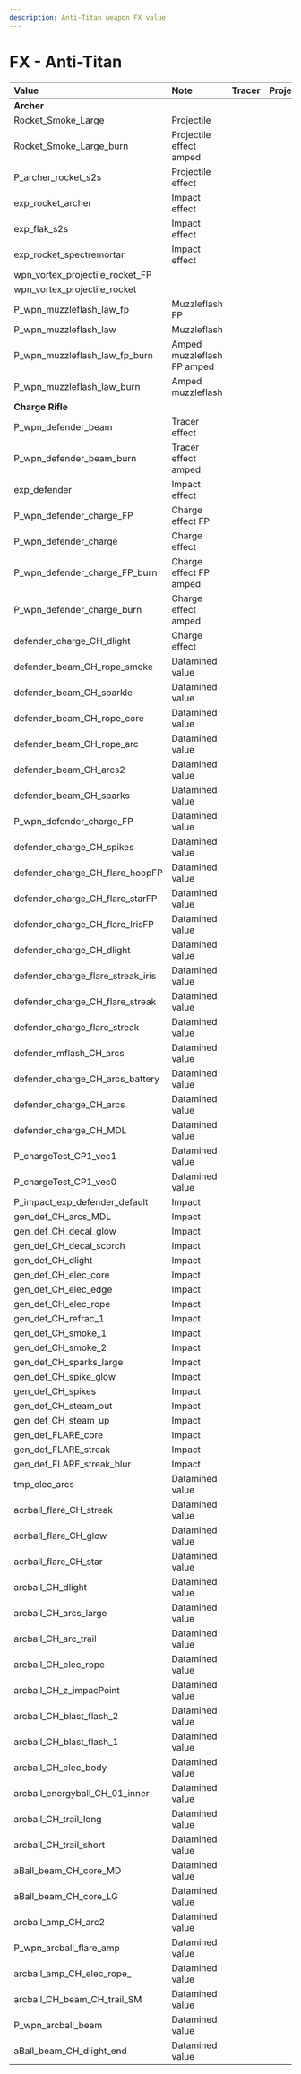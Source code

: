 ```yaml
---
description: Anti-Titan weapon FX value
---
```


# FX - Anti-Titan

| Value | Note | Tracer | Projectile |
| :--- | :--- | :--- | :--- |
| **Archer** |  |  |  |
| Rocket\_Smoke\_Large | Projectile |  |  |
| Rocket\_Smoke\_Large\_burn | Projectile effect amped |  |  |
| P\_archer\_rocket\_s2s | Projectile effect |  |  |
| exp\_rocket\_archer | Impact effect |  |  |
| exp\_flak\_s2s | Impact effect |  |  |
| exp\_rocket\_spectremortar | Impact effect |  |  |
| wpn\_vortex\_projectile\_rocket\_FP |  |  |  |
| wpn\_vortex\_projectile\_rocket |  |  |  |
| P\_wpn\_muzzleflash\_law\_fp | Muzzleflash FP |  |  |
| P\_wpn\_muzzleflash\_law | Muzzleflash |  |  |
| P\_wpn\_muzzleflash\_law\_fp\_burn | Amped muzzleflash FP amped |  |  |
| P\_wpn\_muzzleflash\_law\_burn | Amped muzzleflash |  |  |
| **Charge Rifle** |  |  |  |
| P\_wpn\_defender\_beam | Tracer effect |  |  |
| P\_wpn\_defender\_beam\_burn | Tracer effect amped |  |  |
| exp\_defender | Impact effect |  |  |
| P\_wpn\_defender\_charge\_FP | Charge effect FP |  |  |
| P\_wpn\_defender\_charge | Charge effect |  |  |
| P\_wpn\_defender\_charge\_FP\_burn | Charge effect FP amped |  |  |
| P\_wpn\_defender\_charge\_burn | Charge effect amped |  |  |
| defender\_charge\_CH\_dlight | Charge effect |  |  |
| defender\_beam\_CH\_rope\_smoke | Datamined value |  |  |
| defender\_beam\_CH\_sparkle | Datamined value |  |  |
| defender\_beam\_CH\_rope\_core | Datamined value |  |  |
| defender\_beam\_CH\_rope\_arc | Datamined value |  |  |
| defender\_beam\_CH\_arcs2 | Datamined value |  |  |
| defender\_beam\_CH\_sparks | Datamined value |  |  |
| P\_wpn\_defender\_charge\_FP | Datamined value |  |  |
| defender\_charge\_CH\_spikes | Datamined value |  |  |
| defender\_charge\_CH\_flare\_hoopFP | Datamined value |  |  |
| defender\_charge\_CH\_flare\_starFP | Datamined value |  |  |
| defender\_charge\_CH\_flare\_IrisFP | Datamined value |  |  |
| defender\_charge\_CH\_dlight | Datamined value |  |  |
| defender\_charge\_flare\_streak\_iris | Datamined value |  |  |
| defender\_charge\_CH\_flare\_streak | Datamined value |  |  |
| defender\_charge\_flare\_streak | Datamined value |  |  |
| defender\_mflash\_CH\_arcs | Datamined value |  |  |
| defender\_charge\_CH\_arcs\_battery | Datamined value |  |  |
| defender\_charge\_CH\_arcs | Datamined value |  |  |
| defender\_charge\_CH\_MDL | Datamined value |  |  |
| P\_chargeTest\_CP1\_vec1 | Datamined value |  |  |
| P\_chargeTest\_CP1\_vec0 | Datamined value |  |  |
| P\_impact\_exp\_defender\_default | Impact  |  |  |
| gen\_def\_CH\_arcs\_MDL | Impact  |  |  |
| gen\_def\_CH\_decal\_glow | Impact  |  |  |
| gen\_def\_CH\_decal\_scorch | Impact  |  |  |
| gen\_def\_CH\_dlight | Impact  |  |  |
| gen\_def\_CH\_elec\_core | Impact  |  |  |
| gen\_def\_CH\_elec\_edge | Impact  |  |  |
| gen\_def\_CH\_elec\_rope | Impact  |  |  |
| gen\_def\_CH\_refrac\_1 | Impact  |  |  |
| gen\_def\_CH\_smoke\_1 | Impact  |  |  |
| gen\_def\_CH\_smoke\_2 | Impact  |  |  |
| gen\_def\_CH\_sparks\_large | Impact  |  |  |
| gen\_def\_CH\_spike\_glow | Impact  |  |  |
| gen\_def\_CH\_spikes | Impact  |  |  |
| gen\_def\_CH\_steam\_out | Impact  |  |  |
| gen\_def\_CH\_steam\_up | Impact  |  |  |
| gen\_def\_FLARE\_core | Impact  |  |  |
| gen\_def\_FLARE\_streak | Impact  |  |  |
| gen\_def\_FLARE\_streak\_blur | Impact  |  |  |
| tmp\_elec\_arcs | Datamined value |  |  |
| acrball\_flare\_CH\_streak | Datamined value |  |  |
| acrball\_flare\_CH\_glow | Datamined value |  |  |
| acrball\_flare\_CH\_star | Datamined value |  |  |
| arcball\_CH\_dlight | Datamined value |  |  |
| arcball\_CH\_arcs\_large | Datamined value |  |  |
| arcball\_CH\_arc\_trail | Datamined value |  |  |
| arcball\_CH\_elec\_rope | Datamined value |  |  |
| arcball\_CH\_z\_impacPoint | Datamined value |  |  |
| arcball\_CH\_blast\_flash\_2 | Datamined value |  |  |
| arcball\_CH\_blast\_flash\_1 | Datamined value |  |  |
| arcball\_CH\_elec\_body | Datamined value |  |  |
| arcball\_energyball\_CH\_01\_inner | Datamined value |  |  |
| arcball\_CH\_trail\_long | Datamined value |  |  |
| arcball\_CH\_trail\_short | Datamined value |  |  |
| aBall\_beam\_CH\_core\_MD | Datamined value |  |  |
| aBall\_beam\_CH\_core\_LG | Datamined value |  |  |
| arcball\_amp\_CH\_arc2 | Datamined value |  |  |
| P\_wpn\_arcball\_flare\_amp | Datamined value |  |  |
| arcball\_amp\_CH\_elec\_rope\_ | Datamined value |  |  |
| arcball\_CH\_beam\_CH\_trail\_SM | Datamined value |  |  |
| P\_wpn\_arcball\_beam | Datamined value |  |  |
| aBall\_beam\_CH\_dlight\_end | Datamined value |  |  |



